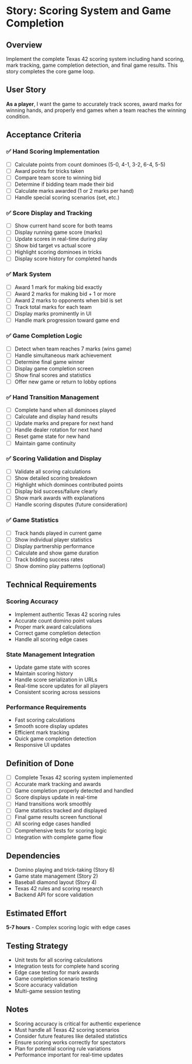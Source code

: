 # Story: Scoring System and Game Completion

## Overview
Implement the complete Texas 42 scoring system including hand scoring, mark tracking, game completion detection, and final game results. This story completes the core game loop.

## User Story
**As a player**, I want the game to accurately track scores, award marks for winning hands, and properly end games when a team reaches the winning condition.

## Acceptance Criteria

### ✅ Hand Scoring Implementation
- [ ] Calculate points from count dominoes (5-0, 4-1, 3-2, 6-4, 5-5)
- [ ] Award points for tricks taken
- [ ] Compare team score to winning bid
- [ ] Determine if bidding team made their bid
- [ ] Calculate marks awarded (1 or 2 marks per hand)
- [ ] Handle special scoring scenarios (set, etc.)

### ✅ Score Display and Tracking
- [ ] Show current hand score for both teams
- [ ] Display running game score (marks)
- [ ] Update scores in real-time during play
- [ ] Show bid target vs actual score
- [ ] Highlight scoring dominoes in tricks
- [ ] Display score history for completed hands

### ✅ Mark System
- [ ] Award 1 mark for making bid exactly
- [ ] Award 2 marks for making bid + 1 or more
- [ ] Award 2 marks to opponents when bid is set
- [ ] Track total marks for each team
- [ ] Display marks prominently in UI
- [ ] Handle mark progression toward game end

### ✅ Game Completion Logic
- [ ] Detect when team reaches 7 marks (wins game)
- [ ] Handle simultaneous mark achievement
- [ ] Determine final game winner
- [ ] Display game completion screen
- [ ] Show final scores and statistics
- [ ] Offer new game or return to lobby options

### ✅ Hand Transition Management
- [ ] Complete hand when all dominoes played
- [ ] Calculate and display hand results
- [ ] Update marks and prepare for next hand
- [ ] Handle dealer rotation for next hand
- [ ] Reset game state for new hand
- [ ] Maintain game continuity

### ✅ Scoring Validation and Display
- [ ] Validate all scoring calculations
- [ ] Show detailed scoring breakdown
- [ ] Highlight which dominoes contributed points
- [ ] Display bid success/failure clearly
- [ ] Show mark awards with explanations
- [ ] Handle scoring disputes (future consideration)

### ✅ Game Statistics
- [ ] Track hands played in current game
- [ ] Show individual player statistics
- [ ] Display partnership performance
- [ ] Calculate and show game duration
- [ ] Track bidding success rates
- [ ] Show domino play patterns (optional)

## Technical Requirements

### Scoring Accuracy
- Implement authentic Texas 42 scoring rules
- Accurate count domino point values
- Proper mark award calculations
- Correct game completion detection
- Handle all scoring edge cases

### State Management Integration
- Update game state with scores
- Maintain scoring history
- Handle score serialization in URLs
- Real-time score updates for all players
- Consistent scoring across sessions

### Performance Requirements
- Fast scoring calculations
- Smooth score display updates
- Efficient mark tracking
- Quick game completion detection
- Responsive UI updates

## Definition of Done
- [ ] Complete Texas 42 scoring system implemented
- [ ] Accurate mark tracking and awards
- [ ] Game completion properly detected and handled
- [ ] Score displays update in real-time
- [ ] Hand transitions work smoothly
- [ ] Game statistics tracked and displayed
- [ ] Final game results screen functional
- [ ] All scoring edge cases handled
- [ ] Comprehensive tests for scoring logic
- [ ] Integration with complete game flow

## Dependencies
- Domino playing and trick-taking (Story 6)
- Game state management (Story 2)
- Baseball diamond layout (Story 4)
- Texas 42 rules and scoring research
- Backend API for score validation

## Estimated Effort
**5-7 hours** - Complex scoring logic with edge cases

## Testing Strategy
- Unit tests for all scoring calculations
- Integration tests for complete hand scoring
- Edge case testing for mark awards
- Game completion scenario testing
- Score accuracy validation
- Multi-game session testing

## Notes
- Scoring accuracy is critical for authentic experience
- Must handle all Texas 42 scoring scenarios
- Consider future features like detailed statistics
- Ensure scoring works correctly for spectators
- Plan for potential scoring rule variations
- Performance important for real-time updates
